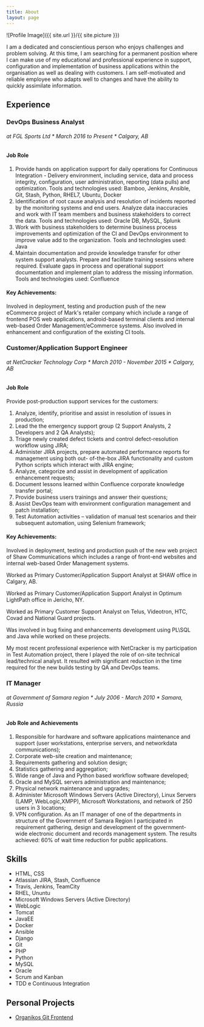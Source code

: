 ```yaml
---
title: About
layout: page
---
```

![Profile Image]({{ site.url }}/{{ site.picture }})

<p>I am a dedicated and conscientious person who enjoys challenges and problem solving. At this time, I am searching for a permanent position where I can make use of my educational and professional experience in support, configuration and implementation of business applications within the organisation as well as dealing with customers. I am self-motivated and reliable employee who adapts well to changes and have the ability to quickly assimilate information. </p>

## Experience

### DevOps Business Analyst 
###### at FGL Sports Ltd * March 2016 to Present * Calgary, AB
#### Job Role

1.	Provide hands on application support for daily operations for Continuous Integration - Delivery environment, including service, data and process integrity, configuration, user administration, reporting (data pulls) and optimization.  Tools and technologies used: Bamboo, Jenkins, Ansible, Git, Stash, Python, RHEL7, Ubuntu, Docker
2.	Identification of root cause analysis and resolution of incidents reported by the monitoring systems and end users. Analyze data inaccuracies and work with IT team members and business stakeholders to correct the data. Tools and technologies used: Oracle DB, MySQL, Splunk
3.	Work with business stakeholders to determine business process improvements and optimization of the CI and DevOps environment to improve value add to the organization. Tools and technologies used: Java
4.	Maintain documentation and provide knowledge transfer for other system support analysts. Prepare and facilitate training sessions where required. Evaluate gaps in process and operational support documentation and implement plan to address the missing information. Tools and technologies used: Confluence

#### Key Achievements:
Involved in deployment, testing and production push of the new eCommerce project of Mark's retailer company which include a range of frontend POS web applications, android-based terminal clients and internal web-based Order Management/eCommerce systems. Also involved in enhancement and configuration of the existing CI tools.


### Customer/Application Support Engineer
###### at NetCracker Technology Corp * March 2010 - November 2015 * Calgary, AB

#### Job Role

Provide post-production support services for the customers:

1. Analyze, identify, prioritise and assist in resolution of issues in production;
2. Lead the the emergency support group (2 Support Analysts, 2 Developers and 2 QA Analysts);
3. Triage newly created defect tickets and control defect-resolution workflow using JIRA;
4. Administer JIRA projects, prepare automated performance reports for management using both out- of-the-box JIRA functionality and custom Python scripts which interact with JIRA engine;
5. Analyze, categorize and assist in development of application enhancement requests;
6. Document lessons learned within Confluence corporate knowledge transfer portal;
7. Provide business users trainings and answer their questions;
8. Assist DevOps team with environment configuration management and patch installation;
9. Test Automation activities – validation of manual test scenarios and their subsequent automation, using Selenium framework;

#### Key Achievements:
Involved in deployment, testing and production push of the new web project of Shaw Communications which includes a range of front-end websites and internal web-based Order Management systems.

Worked as Primary Customer/Application Support Analyst at SHAW office in Calgary, AB.

Worked as Primary Customer/Application Support Analyst in Optimum LightPath office in Jericho, NY. 

Worked as Primary Customer Support Analyst on Telus, Videotron, HTC, Covad and National Guard projects. 

Was involved in bug fixing and enhancements development using PL\SQL and Java while worked on these projects.

My most recent professional experience with NetCracker is my participation in Test Automation project, there I played the role of on-site technical lead/technical analyst. 
It resulted with significant reduction in the time required for the new builds testing by QA and DevOps teams.


### IT Manager
###### at Government of Samara region * July 2006 - March 2010 * Samara, Russia

#### Job Role and Achievements
1. Responsible for hardware and software applications maintenance and support (user workstations, enterprise servers, and networkdata communications);
2. Corporate web-site creation and maintenance;
3. Requirements gathering and solution design;
4. Statistics gathering and aggregation;
5. Wide range of Java and Python based workflow software developed;
6. Oracle and MySQL servers administration and maintenance;
7. Physical network maintenance and upgrades;
8. Administer Microsoft Windows Servers (Active Directory), Linux Servers (LAMP, WebLogic,XMPP),
Microsoft Workstations, and network of 250 users in 3 locations;
9. VPN configuration.
As an IT manager of one of the departments in structure of the Government of Samara Region I participated in requirement gathering, design and development of the government-wide electronic document and records management system. The results achieved: 60% of wait time reduction for public applications.

## Skills 

<ul class="skill-list">
	<li>HTML, CSS</li>
	<li>Atlassian JIRA, Stash, Confluence</li>
	<li>Travis, Jenkins, TeamCity</li>
	<li>RHEL, Ununtu</li>
	<li>Microsoft Windows Servers (Active Directory)</li>
	<li>WebLogic</li>
	<li>Tomcat</li>
	<li>JavaEE</li>
	<li>Docker</li>
	<li>Ansible</li>
	<li>Django</li>
	<li>Git</li>
	<li>PHP</li>
	<li>Python</li>
	<li>MySQL</li>
	<li>Oracle</li>
	<li>Scrum and Kanban</li>
	<li>TDD e Continuous Integration</li>
</ul>

<h2>Personal Projects</h2>

<ul>
	<li><a href="https://lenchevsky.github.com/organikos">Organikos Git Frontend</a></li>
</ul>
